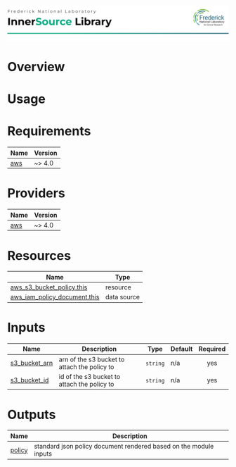 ![Frederick National Laboratory](./assets/fnl.svg)

# Overview

# Usage 

<!-- BEGIN_TF_DOCS -->
# Requirements

| Name | Version |
|------|---------|
| <a name="requirement_aws"></a> [aws](#requirement\_aws) | ~> 4.0 |

# Providers

| Name | Version |
|------|---------|
| <a name="provider_aws"></a> [aws](#provider\_aws) | ~> 4.0 |

# Resources

| Name | Type |
|------|------|
| [aws_s3_bucket_policy.this](https://registry.terraform.io/providers/hashicorp/aws/latest/docs/resources/s3_bucket_policy) | resource |
| [aws_iam_policy_document.this](https://registry.terraform.io/providers/hashicorp/aws/latest/docs/data-sources/iam_policy_document) | data source |

# Inputs

| Name | Description | Type | Default | Required |
|------|-------------|------|---------|:--------:|
| <a name="input_s3_bucket_arn"></a> [s3\_bucket\_arn](#input\_s3\_bucket\_arn) | arn of the s3 bucket to attach the policy to | `string` | n/a | yes |
| <a name="input_s3_bucket_id"></a> [s3\_bucket\_id](#input\_s3\_bucket\_id) | id of the s3 bucket to attach the policy to | `string` | n/a | yes |

# Outputs

| Name | Description |
|------|-------------|
| <a name="output_policy"></a> [policy](#output\_policy) | standard json policy document rendered based on the module inputs |
<!-- END_TF_DOCS -->
